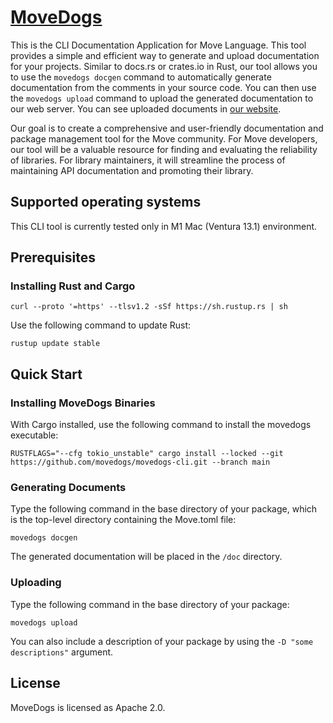# [MoveDogs](https://www.movedogs.org/)

This is the CLI Documentation Application for Move Language. This tool provides a simple and efficient way to generate and upload documentation for your projects. Similar to docs.rs or crates.io in Rust, our tool allows you to use the `movedogs docgen` command to automatically generate documentation from the comments in your source code. You can then use the `movedogs upload` command to upload the generated documentation to our web server. You can see uploaded documents in [our website](https://www.movedogs.org/).

Our goal is to create a comprehensive and user-friendly documentation and package management tool for the Move community. For Move developers, our tool will be a valuable resource for finding and evaluating the reliability of libraries. For library maintainers, it will streamline the process of maintaining API documentation and promoting their library.

## Supported operating systems

This CLI tool is currently tested only in M1 Mac (Ventura 13.1) environment.

## Prerequisites

### Installing Rust and Cargo

```shell
curl --proto '=https' --tlsv1.2 -sSf https://sh.rustup.rs | sh
```

Use the following command to update Rust:

```shell
rustup update stable
```

## Quick Start

### Installing MoveDogs Binaries

With Cargo installed, use the following command to install the movedogs executable:

```shell
RUSTFLAGS="--cfg tokio_unstable" cargo install --locked --git https://github.com/movedogs/movedogs-cli.git --branch main
```

### Generating Documents

Type the following command in the base directory of your package, which is the top-level directory containing the Move.toml file:

```shell
movedogs docgen
```

The generated documentation will be placed in the `/doc` directory.

### Uploading

Type the following command in the base directory of your package:

```shell
movedogs upload
```

You can also include a description of your package by using the `-D "some descriptions"` argument.

## License

MoveDogs is licensed as Apache 2.0.
